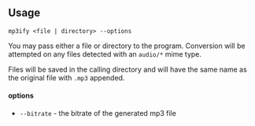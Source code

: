## Usage

```shell
mp3ify <file | directory> --options
```
You may pass either a file or directory to the program. 
Conversion will be attempted on any files detected with an `audio/*` mime type.

Files will be saved in the calling 
directory and will have the same name as the original file with `.mp3` appended.

#### options
* `--bitrate` - the bitrate of the generated mp3 file